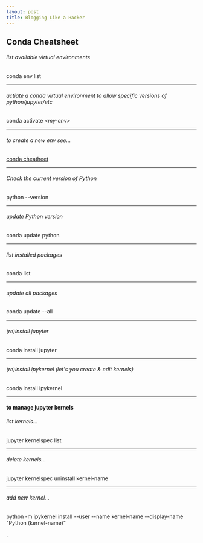```yaml
---
layout: post
title: Blogging Like a Hacker
---
```



## Conda Cheatsheet  

###### list available virtual environments   
  
conda env list

---

###### actiate a conda virtual environment to allow specific versions of python/jupyter/etc   
  
conda activate *\<my-env\>*
  
---

###### to create a new env see...  
  
[conda cheatheet](https://conda.io/docs/_downloads/conda-cheatsheet.pdf)
  
---

###### Check the current version of Python   
  
python \-\-version
  
---

###### update Python version  
  
conda update python
  
---

###### list installed packages   
  
conda list

---  

###### update all packages  
  
conda update \-\-all
  
---

###### (re)install jupyter    
  
conda install jupyter
  
---

###### (re)install ipykernel (let's you create & edit kernels) 
  
conda install ipykernel
  
---

#### to manage jupyter kernels  

###### list kernels...  
  
jupyter kernelspec list  

---
  
###### delete kernels...   
jupyter kernelspec uninstall kernel-name
  
---  
###### add new kernel...   
python -m ipykernel install --user --name kernel-name --display-name "Python (kernel-name)"  

.
